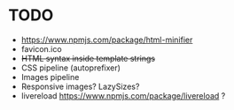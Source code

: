 # TODO

* https://www.npmjs.com/package/html-minifier
* favicon.ico
* ~~HTML syntax inside template strings~~
* CSS pipeline (autoprefixer)
* Images pipeline
* Responsive images? LazySizes?
* livereload https://www.npmjs.com/package/livereload ?
